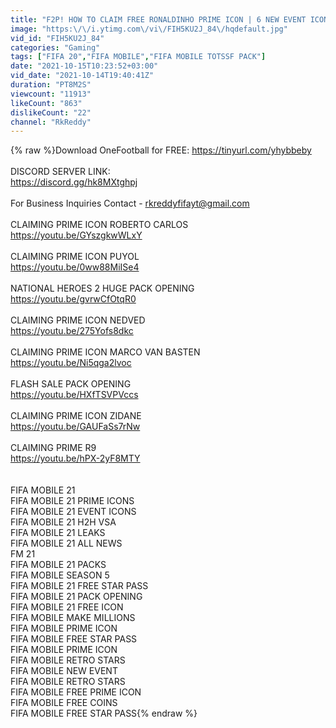```yaml
---
title: "F2P! HOW TO CLAIM FREE RONALDINHO PRIME ICON | 6 NEW EVENT ICONS INCLUDING F2P ROONEY | FIFA MOBILE"
image: "https:\/\/i.ytimg.com\/vi\/FIH5KU2J_84\/hqdefault.jpg"
vid_id: "FIH5KU2J_84"
categories: "Gaming"
tags: ["FIFA 20","FIFA MOBILE","FIFA MOBILE TOTSSF PACK"]
date: "2021-10-15T10:23:52+03:00"
vid_date: "2021-10-14T19:40:41Z"
duration: "PT8M2S"
viewcount: "11913"
likeCount: "863"
dislikeCount: "22"
channel: "RkReddy"
---
```

{% raw %}Download OneFootball for FREE: <a rel="nofollow" target="blank" href="https://tinyurl.com/yhybbeby">https://tinyurl.com/yhybbeby</a><br /><br />DISCORD SERVER LINK:<br /><a rel="nofollow" target="blank" href="https://discord.gg/hk8MXtghpj">https://discord.gg/hk8MXtghpj</a><br /><br />For Business Inquiries Contact - rkreddyfifayt@gmail.com<br /><br />CLAIMING PRIME ICON ROBERTO CARLOS<br /><a rel="nofollow" target="blank" href="https://youtu.be/GYszgkwWLxY">https://youtu.be/GYszgkwWLxY</a><br /><br />CLAIMING PRIME ICON PUYOL<br /><a rel="nofollow" target="blank" href="https://youtu.be/0ww88MiISe4">https://youtu.be/0ww88MiISe4</a><br /><br />NATIONAL HEROES 2 HUGE PACK OPENING<br /><a rel="nofollow" target="blank" href="https://youtu.be/gvrwCfOtqR0">https://youtu.be/gvrwCfOtqR0</a><br /><br />CLAIMING PRIME ICON NEDVED<br /><a rel="nofollow" target="blank" href="https://youtu.be/275Yofs8dkc">https://youtu.be/275Yofs8dkc</a><br /><br />CLAIMING PRIME ICON MARCO VAN BASTEN <br /><a rel="nofollow" target="blank" href="https://youtu.be/Ni5qga2lvoc">https://youtu.be/Ni5qga2lvoc</a><br /><br />FLASH SALE PACK OPENING <br /><a rel="nofollow" target="blank" href="https://youtu.be/HXfTSVPVccs">https://youtu.be/HXfTSVPVccs</a><br /><br />CLAIMING PRIME ICON ZIDANE<br /><a rel="nofollow" target="blank" href="https://youtu.be/GAUFaSs7rNw">https://youtu.be/GAUFaSs7rNw</a><br /><br />CLAIMING PRIME R9<br /><a rel="nofollow" target="blank" href="https://youtu.be/hPX-2yF8MTY">https://youtu.be/hPX-2yF8MTY</a><br /><br /><br />FIFA MOBILE 21 <br />FIFA MOBILE 21 PRIME ICONS<br />FIFA MOBILE 21 EVENT ICONS<br />FIFA MOBILE 21 H2H VSA<br />FIFA MOBILE 21 LEAKS<br />FIFA MOBILE 21 ALL NEWS<br />FM 21<br />FIFA MOBILE 21 PACKS<br />FIFA MOBILE SEASON 5<br />FIFA MOBILE 21 FREE STAR PASS<br />FIFA MOBILE 21 PACK OPENING<br />FIFA MOBILE 21 FREE ICON<br />FIFA MOBILE MAKE MILLIONS<br />FIFA MOBILE PRIME ICON<br />FIFA MOBILE FREE STAR PASS<br />FIFA MOBILE PRIME ICON<br />FIFA MOBILE RETRO STARS <br />FIFA MOBILE NEW EVENT<br />FIFA MOBILE RETRO STARS<br />FIFA MOBILE FREE PRIME ICON<br />FIFA MOBILE FREE COINS<br />FIFA MOBILE FREE STAR PASS{% endraw %}
